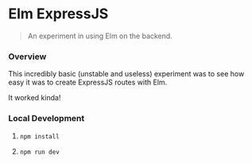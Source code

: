 # Elm ExpressJS
> An experiment in using Elm on the backend.


### Overview

This incredibly basic (unstable and useless) experiment was to see how easy it
was to create ExpressJS routes with Elm.

It worked kinda!


### Local Development

1. `npm install`

1. `npm run dev`
